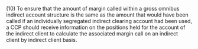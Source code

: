(10) To ensure that the amount of margin called within a gross omnibus indirect account structure is the same as the amount that would have been called if an individually segregated indirect clearing account had been used, a CCP should receive information on the positions held for the account of the indirect client to calculate the associated margin call on an indirect client by indirect client basis.